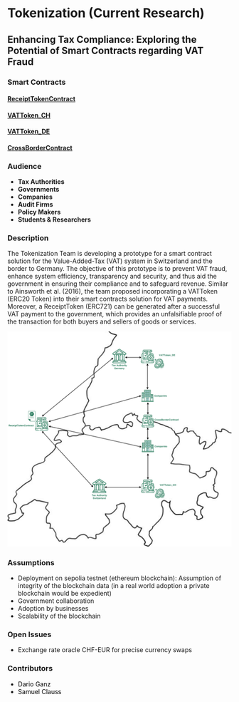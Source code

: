 # Tokenization (Current Research)

## Enhancing Tax Compliance: Exploring the Potential of Smart Contracts regarding VAT Fraud

### Smart Contracts
#### [ReceiptTokenContract](VAT%20fraud/ReceiptTokenContract.sol)
#### [VATToken_CH](VAT%20fraud/VATToken_CH.sol)
#### [VATToken_DE](VAT%20fraud/VATToken_DE.sol)
#### [CrossBorderContract](VAT%20fraud/CrossBorderContract.sol)

### Audience
- **Tax Authorities**
- **Governments**
- **Companies**
- **Audit Firms**
- **Policy Makers**
- **Students & Researchers**

### Description
The Tokenization Team is developing a prototype for a smart contract solution for the Value-Added-Tax (VAT) system in Switzerland and the border to Germany. The objective of this prototype is to prevent VAT fraud, enhance system efficiency, transparency and security, and thus aid the government in ensuring their compliance and to safeguard revenue.
Similar to Ainsworth et al. (2016), the team proposed incorporating a VATToken (ERC20 Token) into their smart contracts solution for VAT payments. Moreover, a ReceiptToken (ERC721) can be generated after a successful VAT payment to the government, which provides an unfalsifiable proof of the transaction for both buyers and sellers of goods or services.

<img src="VAT Fraud/Graphics/Prototype.png" width="650"/>

### Assumptions
- Deployment on sepolia testnet (ethereum blockchain): Assumption of integrity of the blockchain data (in a real world adoption a private blockchain would be expedient)
- Government collaboration
- Adoption by businesses
- Scalability of the blockchain

### Open Issues
- Exchange rate oracle CHF-EUR for precise currency swaps

### Contributors
- <a href="https://github.com/darioganz" style="text-decoration: none; color: black;">Dario Ganz</a>
- <a href="https://github.com/SamuelClauss" style="text-decoration: none; color: black;">Samuel Clauss</a>
